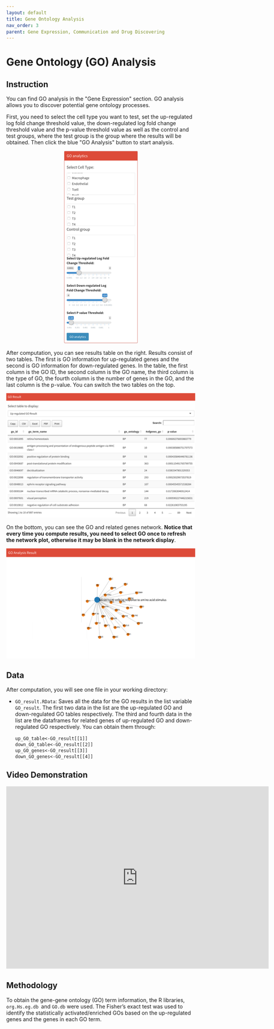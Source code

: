 ```yaml
---
layout: default
title: Gene Ontology Analysis
nav_order: 3
parent: Gene Expression, Communication and Drug Discovering
---
```


# Gene Ontology (GO) Analysis

## Instruction

You can find GO analysis in the "Gene Expression" section. GO analysis allows you to discover potential gene ontology processes.

First, you need to select the cell type you want to test, set the up-regulated log fold change threshold value, the down-regulated log fold change threshold value and the p-value threshold value as well as the control and test groups, where the test group is the group where the results will be obtained. Then click the blue "GO Analysis" button to start analysis.

<p align="center"><img src="pic/GOAnalysis.png" alt="GOAnalysis" style="zoom:50%;" /></p>



After computation, you can see results table on the right. Results consist of two tables. The first is GO information for up-regulated genes and the second is GO information for down-regulated genes. In the table, the first column is the GO ID, the second column is the GO name, the third column is the type of GO, the fourth column is the number of genes in the GO, and the last column is the p-value. You can switch the two tables on the top.

<p align="center"><img src="pic/GOTable.png" alt="GOTable" style="zoom:80%;" /></p>

On the bottom, you can see the GO and related genes network. **Notice that every time you compute results, you need to select GO once to refresh the network plot, otherwise it may be blank in the network display**.

<p align="center"><img src="pic/GONetwork.png" alt="GONetwork" style="zoom:80%;" /></p>

## Data

After computation, you will see one file in your working directory:

* `GO_result.RData`: Saves all the data for the GO results in the list variable `GO_result`. The first two data in the list are the up-regulated GO and down-regulated GO tables respectively. The third and fourth data in the list are the dataframes for related genes of up-regulated GO and down-regulated GO respectively. You can obtain them through:

  ```
  up_GO_table<-GO_result[[1]]
  down_GO_table<-GO_result[[2]]
  up_GO_genes<-GO_result[[3]]
  down_GO_genes<-GO_result[[4]]
  ```

## Video Demonstration

<iframe width="700" height="485" src="https://www.youtube.com/embed/hRulpgtLhHU" frameborder="0" allow="accelerometer; autoplay; clipboard-write; encrypted-media; gyroscope; picture-in-picture" allowfullscreen></iframe>

## Methodology

To obtain the gene-gene ontology (GO) term information, the R libraries, `org.Hs.eg.db `and `GO.db` were used. The Fisher’s exact test was used to identify the statistically activated/enriched GOs based on the up-regulated genes and the genes in each GO term. 

